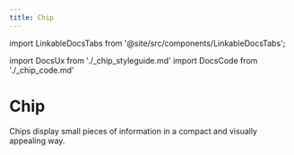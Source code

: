 ```yaml
---
title: Chip
---
```


import LinkableDocsTabs from '@site/src/components/LinkableDocsTabs';

import DocsUx from './\_chip_styleguide.md'
import DocsCode from './\_chip_code.md'

# Chip
<!-- introduction start -->
Chips display small pieces of information in a compact and visually appealing way.
<!-- introduction end -->
<LinkableDocsTabs>
  <DocsUx />
  <DocsCode />
</LinkableDocsTabs>
